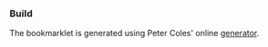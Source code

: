 ### Build
The bookmarklet is generated using Peter Coles' online [generator](http://mrcoles.com/bookmarklet/).